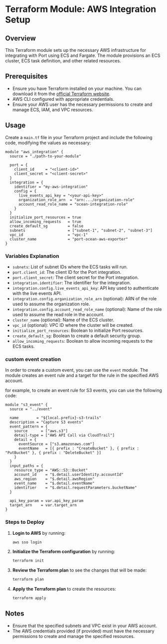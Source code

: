 # Terraform Module: AWS Integration Setup

## Overview

This Terraform module sets up the necessary AWS infrastructure for integrating with Port using ECS and Fargate. The module provisions an ECS cluster, ECS task definition, and other related resources.

## Prerequisites

- Ensure you have Terraform installed on your machine. You can download it from the [official Terraform website](https://www.terraform.io/downloads.html).
- AWS CLI configured with appropriate credentials.
- Ensure your AWS user has the necessary permissions to create and manage ECS, IAM, and VPC resources.

## Usage

Create a `main.tf` file in your Terraform project and include the following code, modifying the values as necessary:

```hcl
module "aws_integration" {
  source = "./path-to-your-module"

  port = {
    client_id     = "<client-id>"
    client_secret = "<client-secret>"
  }
  integration = {
    identifier = "my-aws-integration"
    config = {
      live_events_api_key = "<your-api-key>"
      organization_role_arn  = "arn:.../organization-role"
      account_read_role_name = "ocean-integration-role"
    }
  }
  initialize_port_resources = true
  allow_incoming_requests   = true
  create_default_sg         = false
  subnets                   = ["subnet-1", "subnet-2", "subnet-3"]
  vpc_id                    = "vpc-1"
  cluster_name              = "port-ocean-aws-exporter"
}
```

### Variables Explanation

- `subnets`: List of subnet IDs where the ECS tasks will run.
- `port.client_id`: The client ID for the Port integration.
- `port.client_secret`: The client secret for the Port integration.
- `integration.identifier`: The identifier for the integration.
- `integration.config.live_events_api_key`: API key used to authenticate with the live events API.
- `integration.config.organization_role_arn` (optional): ARN of the role used to assume the organization role.
- `integration.config.account_read_role_name` (optional): Name of the role used to assume the read role in the account.
- `cluster_name` (optional): Name of the ECS cluster.
- `vpc_id` (optional): VPC ID where the cluster will be created.
- `initialize_port_resources`: Boolean to initialize Port resources.
- `create_default_sg`: Boolean to create a default security group.
- `allow_incoming_requests`: Boolean to allow incoming requests to the ECS tasks.

### custom event creation

In order to create a custom event, you can use the `event` module.
The module creates an event rule and a target for the rule in the specified AWS account.

for example, to create an event rule for S3 events, you can use the following code:

```hcl
module "s3_event" {
  source = "../event"

  name        = "${local.prefix}-s3-trails"
  description = "Capture S3 events"
  event_pattern = {
    source      = ["aws.s3"]
    detail-type = ["AWS API Call via CloudTrail"]
    detail = {
      eventSource = ["s3.amazonaws.com"]
      eventName   = [{ prefix : "CreateBucket" }, { prefix : "PutBucket" }, { prefix : "DeleteBucket" }]
    }
  }
  input_paths = {
    resource_type = "AWS::S3::Bucket"
    account_id    = "$.detail.userIdentity.accountId"
    aws_region    = "$.detail.awsRegion"
    event_name    = "$.detail.eventName"
    identifier    = "$.detail.requestParameters.bucketName"
  }

  api_key_param = var.api_key_param
  target_arn    = var.target_arn
}
```

### Steps to Deploy

1. **Login to AWS** by running:

   ```sh
   aws sso login
   ```

2. **Initialize the Terraform configuration** by running:

   ```sh
   terraform init
   ```

3. **Review the Terraform plan** to see the changes that will be made:

   ```sh
   terraform plan
   ```

4. **Apply the Terraform plan** to create the resources:
   ```sh
   terraform apply
   ```

## Notes

- Ensure that the specified subnets and VPC exist in your AWS account.
- The AWS credentials provided (if provided) must have the necessary permissions to create and manage the specified resources.
